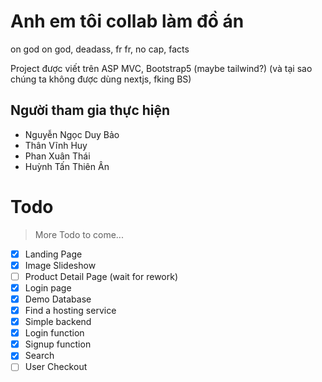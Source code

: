 # Anh em tôi collab làm đồ án
on god on god, deadass, fr fr, no cap, facts

Project được viết trên ASP MVC, Bootstrap5 (maybe tailwind?) (và tại sao chúng ta không được dùng nextjs, fking BS)

## Người tham gia thực hiện
  - Nguyễn Ngọc Duy Bảo
  - Thân Vĩnh Huy
  - Phan Xuân Thái
  - Huỳnh Tấn Thiên Ân

# Todo
> More Todo to come...
- [x] Landing Page
- [x] Image Slideshow
- [ ] Product Detail Page (wait for rework)
- [x] Login page
- [x] Demo Database
- [x] Find a hosting service
- [x] Simple backend
- [x] Login function
- [x] Signup function
- [x] Search
- [ ] User Checkout